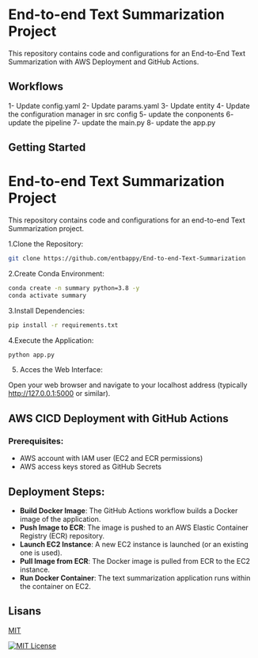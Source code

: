 
# End-to-end Text Summarization Project

This repository contains code and configurations for an End-to-End Text Summarization with AWS Deployment and GitHub Actions. 

## Workflows
1- Update config.yaml
2- Update params.yaml
3- Update entity
4- Update the configuration manager in src config
5- update the conponents
6- update the pipeline
7- update the main.py
8- update the app.py
## Getting Started

# End-to-end Text Summarization Project

This repository contains code and configurations for an end-to-end Text Summarization project. 

1.Clone the Repository:

```bash 
git clone https://github.com/entbappy/End-to-end-Text-Summarization
```

2.Create Conda Environment:

```bash 
conda create -n summary python=3.8 -y
conda activate summary
```

3.Install Dependencies:

```bash 
pip install -r requirements.txt
```

4.Execute the Application:

```bash 
python app.py
```

5. Acces the Web Interface:

Open your web browser and navigate to your localhost address (typically http://127.0.0.1:5000 or similar).
## AWS CICD Deployment with GitHub Actions

### Prerequisites:

* AWS account with IAM user (EC2 and ECR permissions)
* AWS access keys stored as GitHub Secrets

## Deployment Steps:

- **Build Docker Image**: The GitHub Actions workflow builds a Docker image of the application.
- **Push Image to ECR**: The image is pushed to an AWS Elastic Container Registry (ECR) repository.
- **Launch EC2 Instance**: A new EC2 instance is launched (or an existing one is used).
- **Pull Image from ECR**: The Docker image is pulled from ECR to the EC2 instance.
- **Run Docker Container**: The text summarization application runs within the container on EC2.
## Lisans

[MIT](https://choosealicense.com/licenses/mit/)

  
[![MIT License](https://img.shields.io/badge/License-MIT-green.svg)](https://choosealicense.com/licenses/mit/)

  
